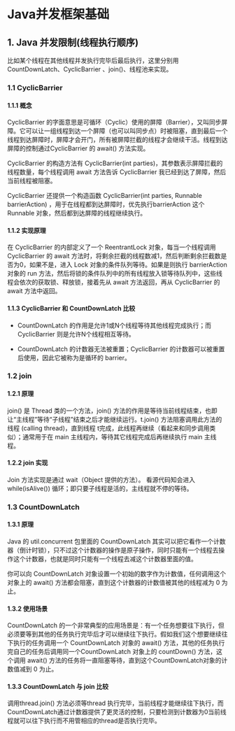 # Java并发框架基础

## 1. Java 并发限制(线程执行顺序)

比如某个线程在其他线程并发执行完毕后最后执行，这里分别用 CountDownLatch、CyclicBarrier 、join()、线程池来实现。

### 1.1 CyclicBarrier

#### 1.1.1 概念

CyclicBarrier 的字面意思是可循环（Cyclic）使用的屏障（Barrier），又叫同步屏障。它可以让一组线程到达一个屏障（也可以叫同步点）时被阻塞，直到最后一个线程到达屏障时，屏障才会开门，所有被屏障拦截的线程才会继续干活。线程到达屏障的控制通过CyclicBarrier 的 await() 方法实现。

CyclicBarrier 的构造方法有 CyclicBarrier(int parties)，其参数表示屏障拦截的线程数量，每个线程调用 await 方法告诉 CyclicBarrier 我已经到达了屏障，然后当前线程被阻塞。

CyclicBarrier 还提供一个构造函数 CyclicBarrier(int parties, Runnable barrierAction) ，用于在线程都到达屏障时，优先执行barrierAction 这个 Runnable 对象，然后都到达屏障的线程继续执行。

#### 1.1.2 实现原理

在 CyclicBarrier 的内部定义了一个 ReentrantLock 对象，每当一个线程调用 CyclicBarrier 的 await 方法时，将剩余拦截的线程数减1，然后判断剩余拦截数是否为0，如果不是，进入 Lock 对象的条件队列等待。如果是则执行 barrierAction 对象的 run 方法，然后将锁的条件队列中的所有线程放入锁等待队列中，这些线程会依次的获取锁、释放锁，接着先从 await 方法返回，再从 CyclicBarrier 的 await 方法中返回。

#### 1.1.3 CyclicBarrier 和 CountDownLatch 比较

- CountDownLatch 的作用是允许1或N个线程等待其他线程完成执行；而 CyclicBarrier 则是允许N个线程相互等待。

- CountDownLatch 的计数器无法被重置；CyclicBarrier 的计数器可以被重置后使用，因此它被称为是循环的 barrier。

### 1.2 join

#### 1.2.1 原理

join() 是 Thread 类的一个方法，join() 方法的作用是等待当前线程结束，也即让“主线程”等待“子线程”结束之后才能继续运行。t.join() 方法阻塞调用此方法的线程 (calling thread)，直到线程 t完成，此线程再继续（看起来和同步调用类似）；通常用于在 main 主线程内，等待其它线程完成后再继续执行 main 主线程。

#### 1.2.2 join 实现

Join 方法实现是通过 wait（Object 提供的方法）。 看源代码知会进入 while(isAlive()) 循环；即只要子线程是活的，主线程就不停的等待。

### 1.3 CountDownLatch

#### 1.3.1 原理

Java 的 util.concurrent 包里面的 CountDownLatch 其实可以把它看作一个计数器（倒计时锁），只不过这个计数器的操作是原子操作，同时只能有一个线程去操作这个计数器，也就是同时只能有一个线程去减这个计数器里面的值。

你可以向 CountDownLatch 对象设置一个初始的数字作为计数值，任何调用这个对象上的 await() 方法都会阻塞，直到这个计数器的计数值被其他的线程减为 0 为止。

#### 1.3.2 使用场景

CountDownLatch 的一个非常典型的应用场景是：有一个任务想要往下执行，但必须要等到其他的任务执行完毕后才可以继续往下执行。假如我们这个想要继续往下执行的任务调用一个 CountDownLatch 对象的 await() 方法，其他的任务执行完自己的任务后调用同一个CountDownLatch 对象上的 countDown() 方法，这个调用 await() 方法的任务将一直阻塞等待，直到这个CountDownLatch对象的计数值减到 0 为止。

#### 1.3.3 CountDownLatch 与 join 比较

调用thread.join() 方法必须等thread 执行完毕，当前线程才能继续往下执行，而CountDownLatch通过计数器提供了更灵活的控制，只要检测到计数器为0当前线程就可以往下执行而不用管相应的thread是否执行完毕。

